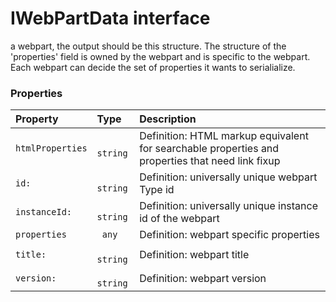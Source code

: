# IWebPartData interface

a webpart, the output should be this structure. The structure of the 'properties' field is owned by the 
webpart and is specific to the webpart. Each webpart can decide the set of properties it wants to 
serialialize.



### Properties

| Property	   | Type	| Description|
|:-------------|:-------|:-----------|
|`htmlProperties`      |` string` | Definition: HTML markup equivalent for searchable properties and properties that need link fixup |
|`id:`      |` string` | Definition: universally unique webpart Type id |
|`instanceId:`      |` string` | Definition: universally unique instance id of the webpart |
|`properties`      |` any` | Definition: webpart specific properties |
|`title:`      |` string` | Definition: webpart title |
|`version:`      |` string` | Definition: webpart version |





